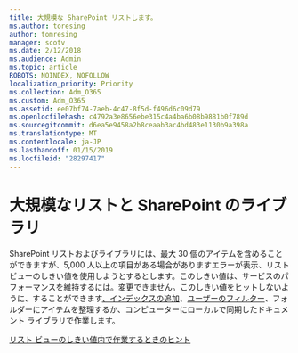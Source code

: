 ```yaml
---
title: 大規模な SharePoint リストします。
ms.author: toresing
author: tomresing
manager: scotv
ms.date: 2/12/2018
ms.audience: Admin
ms.topic: article
ROBOTS: NOINDEX, NOFOLLOW
localization_priority: Priority
ms.collection: Adm_O365
ms.custom: Adm_O365
ms.assetid: ee07bf74-7aeb-4c47-8f5d-f496d6c09d79
ms.openlocfilehash: c4792a3e8656ebe315c4a4ba6b08b9881b0f789d
ms.sourcegitcommit: d6ea5e9458a2b8ceaab3ac4bd483e1130b9a398a
ms.translationtype: MT
ms.contentlocale: ja-JP
ms.lasthandoff: 01/15/2019
ms.locfileid: "28297417"
---
```

# <a name="work-with-large-lists-and-libraries-in-sharepoint"></a>大規模なリストと SharePoint のライブラリ

SharePoint リストおよびライブラリには、最大 30 個のアイテムを含めることができますが、5,000 人以上の項目がある場合がありますエラーが表示、リスト ビューのしきい値を使用しようとするとします。このしきい値は、サービスのパフォーマンスを維持するには。変更できません。このしきい値をヒットしないように、することができます[、インデックスの追加](https://go.microsoft.com/fwlink/?linkid=867784)、[ユーザーのフィルター](https://go.microsoft.com/fwlink/?linkid=867786)、フォルダーにアイテムを整理するか、コンピューターにローカルで同期したドキュメント ライブラリで作業します。 
  
[リスト ビューのしきい値内で作業するときのヒント](https://go.microsoft.com/fwlink/?linkid=867787)
  

